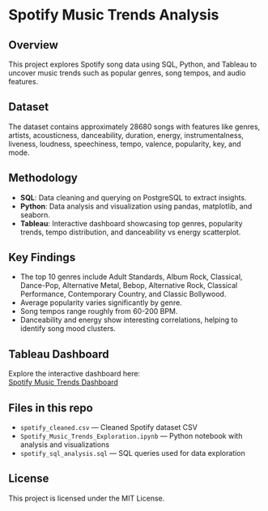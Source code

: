 # Spotify Music Trends Analysis

## Overview
This project explores Spotify song data using SQL, Python, and Tableau to uncover music trends such as popular genres, song tempos, and audio features.

## Dataset
The dataset contains approximately 28680 songs with features like genres, artists, acousticness, danceability, duration, energy, instrumentalness, liveness, loudness, speechiness, tempo, valence, popularity, key, and mode.

## Methodology
- **SQL**: Data cleaning and querying on PostgreSQL to extract insights.
- **Python**: Data analysis and visualization using pandas, matplotlib, and seaborn.
- **Tableau**: Interactive dashboard showcasing top genres, popularity trends, tempo distribution, and danceability vs energy scatterplot.

## Key Findings
- The top 10 genres include Adult Standards, Album Rock, Classical, Dance-Pop, Alternative Metal, Bebop, Alternative Rock, Classical Performance, Contemporary Country, and Classic Bollywood.
- Average popularity varies significantly by genre.
- Song tempos range roughly from 60-200 BPM.
- Danceability and energy show interesting correlations, helping to identify song mood clusters.

## Tableau Dashboard
Explore the interactive dashboard here:  
[Spotify Music Trends Dashboard](https://public.tableau.com/views/SpotifyMusicTrends_17484597774800/SpotifyMusicTrends?:language=en-US&:sid=&:redirect=auth&:display_count=n&:origin=viz_share_link)

## Files in this repo
- `spotify_cleaned.csv` — Cleaned Spotify dataset CSV
- `Spotify_Music_Trends_Exploration.ipynb` — Python notebook with analysis and visualizations
- `spotify_sql_analysis.sql` — SQL queries used for data exploration

## License
This project is licensed under the MIT License.

